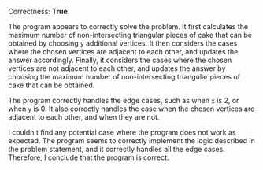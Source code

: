 Correctness: **True**.

The program appears to correctly solve the problem. It first calculates the maximum number of non-intersecting triangular pieces of cake that can be obtained by choosing `y` additional vertices. It then considers the cases where the chosen vertices are adjacent to each other, and updates the answer accordingly. Finally, it considers the cases where the chosen vertices are not adjacent to each other, and updates the answer by choosing the maximum number of non-intersecting triangular pieces of cake that can be obtained.

The program correctly handles the edge cases, such as when `x` is 2, or when `y` is 0. It also correctly handles the case when the chosen vertices are adjacent to each other, and when they are not.

I couldn't find any potential case where the program does not work as expected. The program seems to correctly implement the logic described in the problem statement, and it correctly handles all the edge cases. Therefore, I conclude that the program is correct.